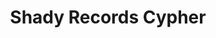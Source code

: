---
title: Shady Records Cypher
slug: shady-records-cypher
artist: Eminem, Yelawolf, Slaughterhouse
vimeo: 30509290
position: 185
---